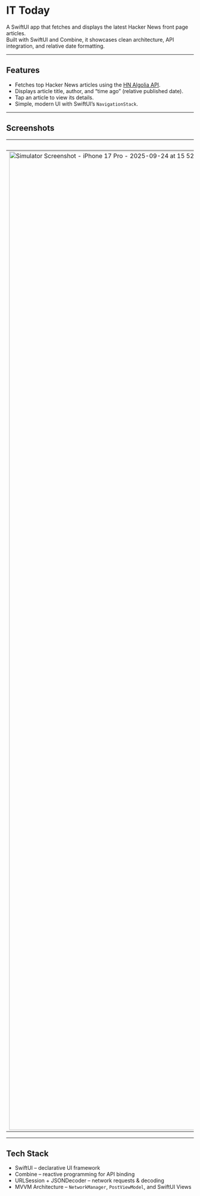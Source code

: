 # IT Today

A SwiftUI app that fetches and displays the latest Hacker News front page articles.  
Built with SwiftUI and Combine, it showcases clean architecture, API integration, and relative date formatting.  

---

## Features  
- Fetches top Hacker News articles using the [HN Algolia API](https://hn.algolia.com/api).  
- Displays article title, author, and “time ago” (relative published date).  
- Tap an article to view its details.  
- Simple, modern UI with SwiftUI’s `NavigationStack`.  

---

## Screenshots  

| Home page 1 |  Home page 2 | Article 1 | Articel 2 | 
|-------------|----------------|--------------------|----------|
|<img width="1206" height="2622" alt="Simulator Screenshot - iPhone 17 Pro - 2025-09-24 at 15 52 18" src="https://github.com/user-attachments/assets/a736a066-e222-4433-9ffe-7c2a51fa3601" />|<img width="1206" height="2622" alt="Simulator Screenshot - iPhone 17 Pro - 2025-09-24 at 15 52 24" src="https://github.com/user-attachments/assets/f0cced62-9ddd-434c-8e84-961291240643" />|<img width="1206" height="2622" alt="Simulator Screenshot - iPhone 17 Pro - 2025-09-24 at 12 07 23" src="https://github.com/user-attachments/assets/19916ea1-8fc0-4e1f-9957-b51f37a0d0ee" />|<img width="1206" height="2622" alt="Simulator Screenshot - iPhone 17 Pro - 2025-09-24 at 12 08 17" src="https://github.com/user-attachments/assets/6d3a4d5e-d148-4a2c-8b28-365ff4d87d53" />| 


---

## Tech Stack  
- SwiftUI – declarative UI framework  
- Combine – reactive programming for API binding  
- URLSession + JSONDecoder – network requests & decoding  
- MVVM Architecture – `NetworkManager`, `PostViewModel`, and SwiftUI Views  


 
